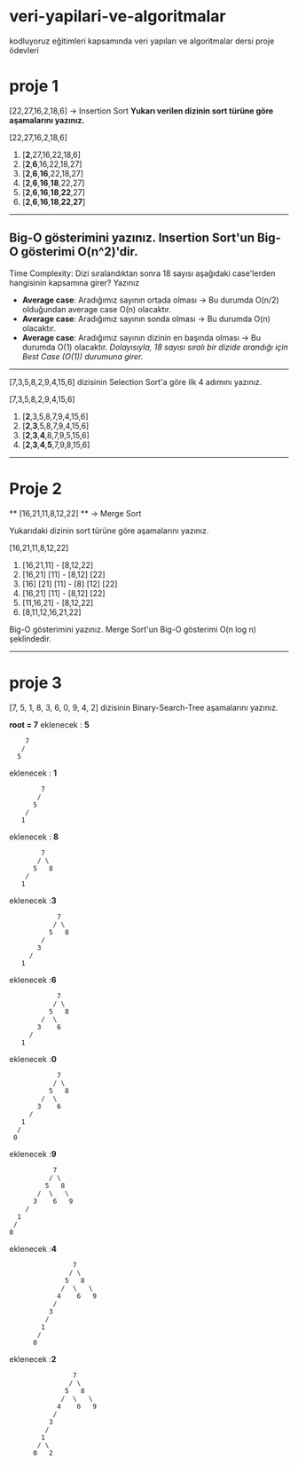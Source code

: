 # veri-yapilari-ve-algoritmalar
kodluyoruz eğitimleri kapsamında veri yapıları ve algoritmalar dersi proje ödevleri

# proje 1 
[22,27,16,2,18,6] -> Insertion Sort 
**Yukarı verilen dizinin sort türüne göre aşamalarını yazınız.**

[22,27,16,2,18,6]
1. [**2**,27,16,22,18,6]
2. [**2**,**6**,16,22,18,27]
3. [**2**,**6**,**16**,22,18,27]
4. [**2**,**6**,**16**,**18**,22,27]
5. [**2**,**6**,**16**,**18**,**22**,27]
6. [**2**,**6**,**16**,**18**,**22**,**27**]

---
Big-O gösterimini yazınız. 
Insertion Sort'un Big-O gösterimi O(n^2)'dir.
---
Time Complexity: Dizi sıralandıktan sonra 18 sayısı aşağıdaki case'lerden hangisinin kapsamına girer? Yazınız
- **Average case**: Aradığımız sayının ortada olması -> Bu durumda O(n/2) olduğundan average case O(n) olacaktır.
- **Average case**: Aradığımız sayının sonda olması -> Bu durumda O(n) olacaktır.
- **Average case**: Aradığımız sayının dizinin en başında olması -> Bu durumda O(1) olacaktır.
*Dolayısıyla, 18 sayısı sıralı bir dizide arandığı için Best Case (O(1)) durumuna girer.*

---
 [7,3,5,8,2,9,4,15,6] dizisinin Selection Sort'a göre ilk 4 adımını yazınız.

[7,3,5,8,2,9,4,15,6] 
1. [**2**,3,5,8,7,9,4,15,6] 
2. [**2**,**3**,5,8,7,9,4,15,6] 
3. [**2**,**3**,**4**,8,7,9,5,15,6]
4. [**2**,**3**,**4**,**5**,7,9,8,15,6]

---
# Proje 2 
** [16,21,11,8,12,22] ** -> Merge Sort

Yukarıdaki dizinin sort türüne göre aşamalarını yazınız.

[16,21,11,8,12,22]
1. [16,21,11] - [8,12,22]
2. [16,21] [11] - [8,12] [22]
3. [16] [21] [11] - [8] [12] [22]
4. [16,21] [11] - [8,12] [22]
5. [11,16,21] - [8,12,22]
6. [8,11,12,16,21,22]

Big-O gösterimini yazınız.
Merge Sort'un Big-O gösterimi O(n log n) şeklindedir.

---
# proje 3
 [7, 5, 1, 8, 3, 6, 0, 9, 4, 2] dizisinin Binary-Search-Tree aşamalarını yazınız.

**root = 7**
eklenecek : **5**
```
    7
   / 
  5
```
eklenecek : **1**
```
        7
       / 
      5
    /
   1
```
eklenecek : **8**
```
        7
       / \
      5   8
    /
   1
```
eklenecek :**3**
```
            7
           / \
          5   8
        /
       3
     /
   1
```
eklenecek :**6**
```
            7
           / \
          5   8
        /  \
       3    6
     /
   1
   ```
eklenecek :**0**
```
            7
           / \
          5   8
        /  \
       3    6
     /
   1
  /
 0
 ```
 eklenecek :**9**
 ```
            7
           / \
          5   8
        /  \   \
       3    6   9
     /
   1
  /
 0
 ```
eklenecek :**4**
```
                7
               / \
              5   8
             /  \   \
            4    6   9
           /
          3
         /
        1
       /
      0
```
eklenecek :**2**
```
                7
               / \
              5   8
             /  \   \
            4    6   9
           /
          3
         /
        1
       / \
      0   2
```